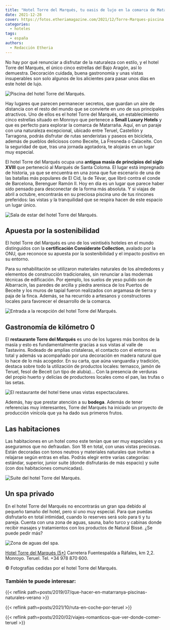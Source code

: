 ```yaml
---
title: "Hotel Torre del Marqués, tu oasis de lujo en la comarca de Matarraña"
date: 2021-12-28
cover: https://fotos.etheriamagazine.com/2021/12/Torre-Marques-piscina.jpg
categories: 
  - hoteles
tags: 
  - españa
authors: 
  - Redacción Etheria
---
```


No hay por qué renunciar a disfrutar de la naturaleza con estilo, y el hotel Torre del Marqués, el único cinco estrellas del Bajo Aragón, así lo demuestra. Decoración cuidada, buena gastronomía y unas vistas insuperables son solo algunos de los alicientes para pasar unos días en este hotel de lujo.

![Piscina del hotel Torre del Marqués.](https://fotos.etheriamagazine.com/2021/12/Torre-Marques-piscina.jpg "Piscina del hotel Torre del Marqués.")

Hay lugares que parecen permanecer secretos, que guardan un aire de distancia con el 
resto del mundo que se convierte en uno de sus principales atractivos. Uno de ellos es 
el hotel Torre del Marqués, un establecimiento cinco estrellas situado en Monroyo que 
pertenece a **Small Luxury Hotels** y que es perfecto para explorar la comarca de 
Matarraña. Aquí, en un paraje con una naturaleza excepcional, ubicado entre Teruel, 
Castellón y Tarragona, podrás disfrutar de rutas senderistas y paseos en bicicleta, 
además de pueblos deliciosos como Beceite, La Fresneda o Calaceite. Con la seguridad de 
que, tras una jornada agotadora, te alojarás en un lugar muy especial. 

El hotel Torre del Marqués ocupa una **antigua masía de principios del siglo XVIII** que 
perteneció al Marqués de Santa Coloma. El lugar está impregnado de historia, ya que se 
encuentra en una zona que fue escenario de una de las batallas más populares de El Cid, 
la de Tévar, que libró contra el conde de Barcelona, Berenguer Ramón II. Hoy en día es 
un lugar que parece haber sido pensado para desconectar de la forma más absoluta. Y si 
viajas de abril a octubre, encontrarás en su preciosa piscina uno de tus rincones 
preferidos: las vistas y la tranquilidad que se respira hacen de este espacio un lugar 
único. 

![Sala de estar del hotel Torre del Marqués.](https://fotos.etheriamagazine.com/2021/12/Torre-Marques-sala-estar.jpg "Sala de estar del hotel Torre del Marqués.")

## Apuesta por la sostenibilidad

El hotel Torre del Marqués es uno de los veintiséis hoteles en el mundo distinguidos con 
la **certificación Considerate Collection**, avalado por la ONU, que reconoce su apuesta 
por la sostenibilidad y el impacto positivo en su entorno. 

Para su rehabilitación se utilizaron materiales naturales de los alrededores y elementos 
de construcción tradicionales, sin renunciar a las modernas técnicas de edificación. Por 
ejemplo, los suelos de yeso pulido son de Albarracín, las paredes de arcilla y piedra 
arenisca de los Puertos de Beceite y los muros de tapial fueron realizados con argamasa 
de tierra y paja de la finca. Además, se ha recurrido a artesanos y constructores 
locales para favorecer el desarrollo de la comarca. 

![Entrada a la recepción del hotel Torre del Marqués.](https://fotos.etheriamagazine.com/2021/12/Torre-marques-recepcion.jpg "Entrada a la recepción del hotel.")

## Gastronomía de kilómetro 0

El **restaurante Torre del Marqués** es uno de los lugares más bonitos de la masía y 
esto es fundamentalmente gracias a sus vistas al valle de Tastavins. Rodeado de amplias 
cristaleras, el contacto con el entorno es total y además va acompañado por una 
decoración en madera natural que lo hace de lo más acogedor. En su carta, que aúna 
vanguardia y tradición, destaca sobre todo la utilización de productos locales: 
ternasco, jamón de Teruel, fesol de Beceit (un tipo de alubia)… Con la presencia de 
verduras del propio huerto y delicias de productores locales como el pan, las trufas o 
las setas. 

![El restaurante del hotel tiene unas vistas espectaculares.](https://fotos.etheriamagazine.com/2021/12/Torre-marques-restaurante.jpg "El restaurante del hotel tiene unas vistas espectaculares.")

Además, hay que prestar atención a su **bodega**. Además de tener referencias muy 
interesantes, Torre del Marqués ha iniciado un proyecto de producción vinícola que ya ha 
dado sus primeros frutos. 

## Las habitaciones

Las habitaciones en un hotel como este tenían que ser muy especiales y os aseguramos que 
no defraudan. Son 18 en total, con unas vistas preciosas. Están decoradas con tonos 
neutros y materiales naturales que invitan a relajarse según entras en ellas. Podrás 
elegir entre varias categorías: estándar, superior, junior suite (donde disfrutarás de 
más espacio) y suite (con dos habitaciones comunicadas). 

![Suite del hotel Torre del Marqués.](https://fotos.etheriamagazine.com/2021/12/Torre-Marques-suite.jpg "Suite del hotel Torre del Marqués.")

## Un spa privado

En el hotel Torre del Marqués no encontrarás un gran spa debido al pequeño tamaño del 
hotel, pero sí uno muy especial. Para que puedas disfrutarlo en total intimidad, cuando 
lo reserves será solo para ti y tu pareja. Cuenta con una zona de aguas, sauna, baño 
turco y cabinas donde recibir masajes y tratamientos con los productos de Natural Bissé. 
¿Se puede pedir más? 

![Zona de aguas del spa.](https://fotos.etheriamagazine.com/2021/12/Torre-Marques-Spa.jpg "Zona de aguas del spa.")

[Hotel Torre del Marqués (5\*)](https://www.hoteltorredelmarques.com) Carretera 
Fuentespalda a Ráfales, km 2,2. Monroyo. Teruel. Tel. +34 978 870 600. 

© Fotografías cedidas por el hotel Torre del Marqués. 

### También te puede interesar:

{{< reflink path=posts/2019/07/que-hacer-en-matarranya-piscinas-naturales-verano >}} 

{{< reflink path=posts/2021/10/ruta-en-coche-por-teruel >}} 

{{< reflink path=posts/2020/02/viajes-romanticos-que-ver-donde-comer-teruel >}}
